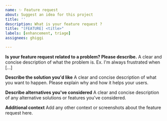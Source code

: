 ```yaml
---
name: ✨ Feature request
about: Suggest an idea for this project
title: ''
description: What is your feature request ?
title: "[FEATURE] <title>"
labels: [enhancement, triage]
assignees: ghiggi

---
```


**Is your feature request related to a problem? Please describe.**
A clear and concise description of what the problem is. Ex. I'm always frustrated when [...]

**Describe the solution you'd like**
A clear and concise description of what you want to happen. Please explain why and how it helps your users.

**Describe alternatives you've considered**
A clear and concise description of any alternative solutions or features you've considered.

**Additional context**
Add any other context or screenshots about the feature request here.
